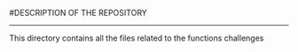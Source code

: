 #DESCRIPTION OF THE REPOSITORY
*************************************************************
This directory contains all the files related to the functions challenges
